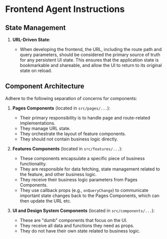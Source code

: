 # Frontend Agent Instructions

## State Management

1.  **URL-Driven State**:

    - When developing the frontend, the URL, including the route path and query parameters, should be considered the primary source of truth for any persistent UI state. This ensures that the application state is bookmarkable and shareable, and allow the UI to return to its original state on reload.

## Component Architecture

Adhere to the following separation of concerns for components:

1.  **Pages Components** (located in `src/pages/...`):

    - Their primary responsibility is to handle page and route-related implementations.
    - They manage URL state.
    - They orchestrate the layout of feature components.
    - They should not contain business logic directly.

2.  **Features Components** (located in `src/features/...`):

    - These components encapsulate a specific piece of business functionality.
    - They are responsible for data fetching, state management related to the feature, and other business logic.
    - They receive their business logic parameters from Pages Components.
    - They use callback props (e.g., `onQueryChange`) to communicate important state changes back to the Pages Components, which can then update the URL etc.

3.  **UI and Design System Components** (located in `src/components/...`):
    - These are "dumb" components that focus on the UI.
    - They receive all data and functions they need as props.
    - They do not have their own state related to business logic.
